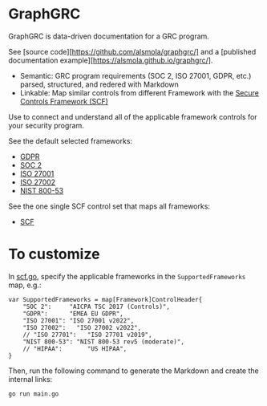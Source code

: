 # GraphGRC

GraphGRC is data-driven documentation for a GRC program.

See [source code][https://github.com/alsmola/graphgrc/] and a [published documentation example][https://alsmola.github.io/graphgrc/].

- Semantic: GRC program requirements (SOC 2, ISO 27001, GDPR, etc.) parsed, structured, and redered with Markdown
- Linkable: Map similar controls from different Framework with the [Secure Controls Framework (SCF)](https://securecontrolsframework.com/)

Use to connect and understand all of the applicable framework controls for your security program.

See the default selected frameworks:

- [GDPR](gdpr/index.md)
- [SOC 2](soc2/index.md)
- [ISO 27001](iso27001/index.md)
- [ISO 27002](iso27002/index.md)
- [NIST 800-53](nist80053/index.md)

See the one single SCF control set that maps all frameworks:

- [SCF](scf/index.md)

# To customize

In [scf.go](internal/scf.go), specify the applicable frameworks in the `SupportedFrameworks` map, e.g.:

```
var SupportedFrameworks = map[Framework]ControlHeader{
	"SOC 2":     "AICPA TSC 2017 (Controls)",
	"GDPR":      "EMEA EU GDPR",
	"ISO 27001": "ISO 27001 v2022",
	"ISO 27002":   "ISO 27002 v2022",
	// "ISO 27701":   "ISO 27701 v2019",
	"NIST 800-53": "NIST 800-53 rev5 (moderate)",
	// "HIPAA":       "US HIPAA",
}
```

Then, run the following command to generate the Markdown and create the internal links:

`go run main.go`
